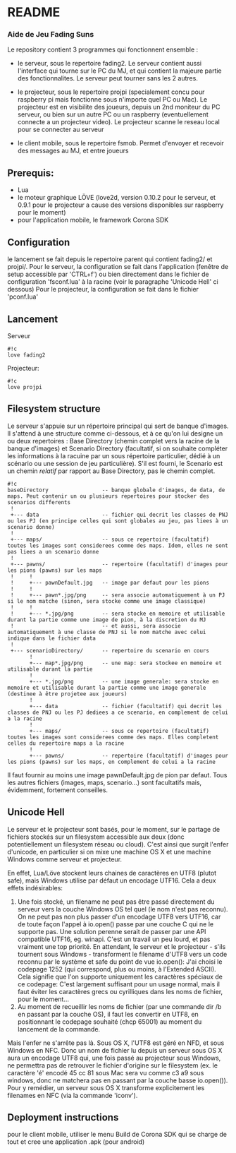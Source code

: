 # README #

### Aide de Jeu Fading Suns ###

Le repository contient 3 programmes qui fonctionnent ensemble :

- le serveur, sous le repertoire fading2. Le serveur contient aussi l'interface qui tourne sur le PC du MJ, et qui contient la majeure partie des fonctionnalites. Le
  serveur peut tourner sans les 2 autres.

- le projecteur, sous le repertoire projpi (specialement concu pour raspberry pi mais fonctionne sous n'importe quel PC ou Mac). Le projecteur est en visibilite des joueurs, depuis un 2nd moniteur du PC serveur, ou bien sur un autre PC  ou un raspberry (eventuellement connecte a un projecteur video). Le projecteur scanne le reseau local pour se connecter au serveur 

- le client mobile, sous le repertoire fsmob. Permet d'envoyer et recevoir des messages au MJ, et entre joueurs

## Prerequis:
- Lua
- le moteur graphique LÖVE (love2d, version 0.10.2 pour le serveur, et 0.9.1 pour le projecteur a cause des versions disponibles sur raspberry pour le moment)
- pour l'application mobile, le framework Corona SDK 

## Configuration
le lancement se fait depuis le repertoire parent qui contient fading2/ et projpi/.
Pour le serveur, la configuration se fait dans l'application (fenêtre de setup accessible par 'CTRL+f') ou bien directement dans le fichier de configuration 'fsconf.lua' à la
racine (voir le paragraphe 'Unicode Hell' ci dessous)
Pour le projecteur, la configuration se fait dans le fichier 'pconf.lua'

## Lancement
Serveur
```
#!c
love fading2
```

Projecteur:
```
#!c
love projpi
```
## Filesystem structure
Le serveur s'appuie sur un répertoire principal qui sert de banque d'images. Il s'attend à une structure comme ci-dessous, et à ce qu'on lui designe un ou deux
repertoires : Base Directory (chemin complet vers la racine de la banque d'images) et Scenario Directory (facultatif, si on souhaite compléter les informations à la
racuine par un sous répertoire particulier, dédié à un scénario ou une session de jeu particulière). S'il est fourni, le Scenario est un chemin *relatif* par
rapport au Base Directory, pas le chemin complet.

```
#!c
baseDirectory                 -- banque globale d'images, de data, de maps. Peut contenir un ou plusieurs repertoires pour stocker des scenarios differents
 !
 +--- data                    -- fichier qui decrit les classes de PNJ ou les PJ (en principe celles qui sont globales au jeu, pas liees à un scenario donne)
 !
 +--- maps/                   -- sous ce repertoire (facultatif) toutes les images sont considerees comme des maps. Idem, elles ne sont pas liees a un scenario donne
 !
 +--- pawns/                  -- repertoire (facultatif) d'images pour les pions (pawns) sur les maps
 !     !
 !     +--- pawnDefault.jpg   -- image par defaut pour les pions
 !     !
 !     +--- pawn*.jpg/png     -- sera associe automatiquement à un PJ si le nom matche (sinon, sera stocke comme une image classique)
 !     !
 !     +--- *.jpg/png         -- sera stocke en memoire et utilisable durant la partie comme une image de pion, à la discretion du MJ
 !                            -- et aussi, sera associe automatiquement à une classe de PNJ si le nom matche avec celui indique dans le fichier data
 !
 +--- scenarioDirectory/      -- repertoire du scenario en cours
       !
       +--- map*.jpg/png      -- une map: sera stockee en memoire et utilisable durant la partie
       !
       +--- *.jpg/png         -- une image generale: sera stocke en memoire et utilisable durant la partie comme une image generale (destinee à être projetee aux joueurs) 
       !
       +--- data              -- fichier (facultatif) qui decrit les classes de PNJ ou les PJ dediees a ce scenario, en complement de celui a la racine
       !
       +--- maps/             -- sous ce repertoire (facultatif) toutes les images sont considerees comme des maps. Elles completent celles du repertoire maps a la racine 
       !
       +--- pawns/            -- repertoire (facultatif) d'images pour les pions (pawns) sur les maps, en complement de celui a la racine
```

Il faut fournir au moins une image pawnDefault.jpg de pion par defaut. Tous les autres fichiers (images, maps, scenario...) sont facultatifs mais, évidemment,
fortement conseilles.

## Unicode Hell
Le serveur et le projecteur sont basés, pour le moment, sur le partage de fichiers stockés sur un filesystem accessible aux deux (donc potentiellement un filesystem
réseau ou cloud). C'est ainsi que surgit l'enfer d'unicode, en particulier si on mixe une machine OS X et une machine Windows comme serveur et projecteur. 

En effet, Lua/Löve stockent leurs chaines de caractères en UTF8 (plutot safe), mais Windows utilise par défaut un encodage UTF16. 
Cela a deux effets indésirables:
1. Une fois stocké, un filename ne peut pas être passé directement du serveur vers la couche Windows OS tel quel (le nom n'est pas reconnu). On ne peut pas non plus
passer d'un encodage UTF8 vers UTF16, car de toute façon l'appel à io.open() passe par une couche C qui ne le supporte pas. Une solution perenne serait de passer
par une API compatible UTF16, eg. winapi. C'est un travail un peu lourd, et pas vraiment une top priorité. 
En attendant, le serveur et le projecteur - s'ils tournent sous Windows - transforment le filename d'UTF8 vers un code reconnu par le système et safe du point de
vue io.open(): J'ai choisi le codepage 1252 (qui correspond, plus ou moins, à l'Extended ASCII). Cela signifie que l'on supporte uniquement les caractères spéciaux
de ce codepage: C'est largement suffisant pour un usage normal, mais il faut éviter les caractères grecs ou cyrilliques dans les noms de fichier, pour le moment...
2. Au moment de recueillir les noms de fichier (par une commande dir /b en passant par la couche OS), il faut les convertir en UTF8, en positionnant le codepage souhaité (chcp 65001) au moment du lancement de la commande.

Mais l'enfer ne s'arrête pas là. Sous OS X, l'UTF8 est géré en NFD, et sous Windows en NFC. Donc un nom de fichier lu depuis un serveur sous OS X aura un encodage
UTF8 qui, une fois passé au projecteur sous Windows, ne permettra pas de retrouver le fichier d'origine sur le filesystem (ex. le caractère 'é' encodé 45 cc 81 sous
Mac sera vu comme c3 a9 sous windows, donc ne matchera pas en passant par la couche basse io.open()). Pour y remédier, un serveur sous OS X transforme explicitement
les filenames en NFC (via la commande 'iconv').

## Deployment instructions

pour le client mobile, utiliser le menu Build de Corona SDK qui se charge de tout et cree une application .apk (pour android)
